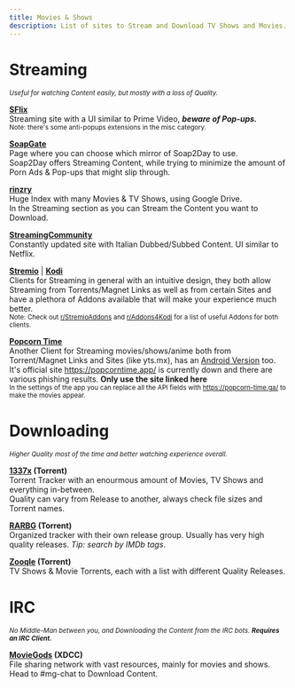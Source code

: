 ```yaml
---
title: Movies & Shows
description: List of sites to Stream and Download TV Shows and Movies.
---
```


# Streaming
<sub>*Useful for watching Content easily, but mostly with a loss of Quality.*</sub>

[**SFlix**](https://sflix.to/home)  
Streaming site with a UI similar to Prime Video, **_beware of Pop-ups._**  
<sub>Note: there's some anti-popups extensions in the misc category.</sub>

[**SoapGate**](https://soapgate.org/)  
Page where you can choose which mirror of Soap2Day to use.  
Soap2Day offers Streaming Content, while trying to minimize the amount of Porn Ads & Pop-ups that might slip through.

[**rinzry**](https://rinzry.stream/)  
Huge Index with many Movies & TV Shows, using Google Drive.  
In the Streaming section as you can Stream the Content you want to Download.

[**StreamingCommunity**](https://streamingcommunity.video/)  
Constantly updated site with Italian Dubbed/Subbed Content. UI similar to Netflix.

[**Stremio**](https://stremio.com/) | [**Kodi**](https://kodi.tv/)  
Clients for Streaming in general with an intuitive design, they both allow Streaming from Torrents/Magnet Links as well as from certain Sites and have a plethora of Addons available that will make your experience much better.  
<sub>Note: Check out [r/StremioAddons](https://www.reddit.com/r/StremioAddons/) and [r/Addons4Kodi](https://www.reddit.com/r/Addons4Kodi/) for a list of useful Addons for both clients.</sub>

[**Popcorn Time**](https://github.com/popcorn-official/popcorn-desktop)  
Another Client for Streaming movies/shows/anime both from Torrent/Magnet Links and Sites (like yts.mx), has an [Android Version](https://github.com/popcorn-official/popcorn-android) too. It's official site https://popcorntime.app/ is currently down and there are various phishing results. **Only use the site linked here**  
<sub>In the settings of the app you can replace all the API fields with https://popcorn-time.ga/ to make the movies appear.</sub>

# Downloading
<sub>*Higher Quality most of the time and better watching experience overall.*</sub>

**[1337x](https://1337x.to) (Torrent)**  
Torrent Tracker with an enourmous amount of Movies, TV Shows and everything in-between.  
Quality can vary from Release to another, always check file sizes and Torrent names.  

**[RARBG](https://rarbg.to) (Torrent)**  
Organized tracker with their own release group. Usually has very high quality releases. *Tip: search by IMDb tags*.

**[Zooqle](https://zooqle.com/) (Torrent)**  
TV Shows & Movie Torrents, each with a list with different Quality Releases.

# IRC
<sub>_No Middle-Man between you, and Downloading the Content from the IRC bots. **Requires an IRC Client.**_</sub>

**[MovieGods](irc://irc.abjects.net/MOVIEGODS) (XDCC)**  
File sharing network with vast resources, mainly for movies and shows. Head to #mg-chat to Download Content.


